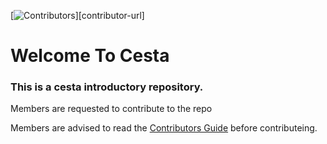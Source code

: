 
[![Contributors][contributors-shield]][contributor-url]
# Welcome To Cesta

### This is a cesta introductory repository.

Members are requested to contribute to the repo 

Members are advised to read the [Contributors Guide](CONTRIBUTING.md) before contributeing.


[contributors-shield]: https://img.shields.io/github/contributors/Cesta-society/Cesta?style=flat-square
[contributors-url]: https://github.com/Cesta-society/Cesta/graphs/contributors
